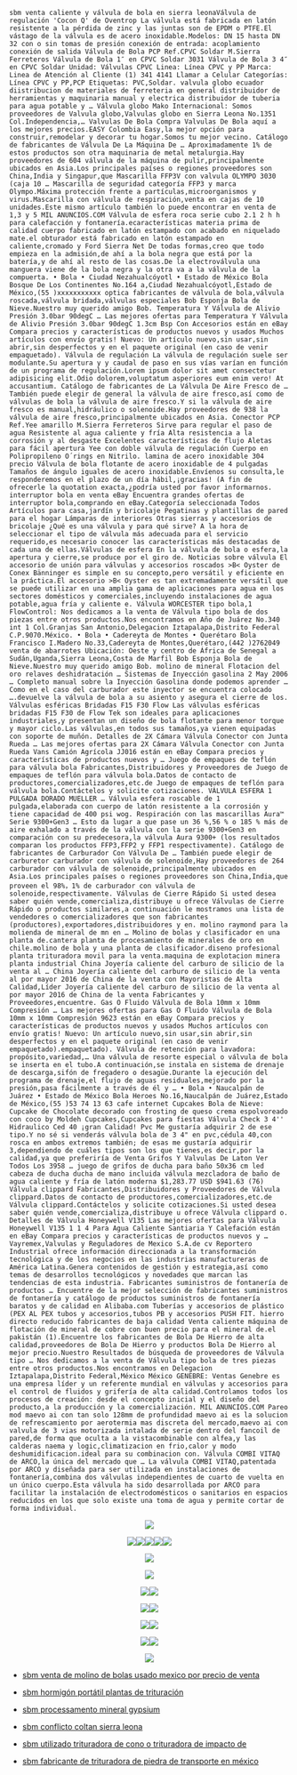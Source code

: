 
```
sbm venta caliente y válvula de bola en sierra leonaVálvula de regulación 'Cocon Q' de Oventrop La válvula está fabricada en latón resistente a la pérdida de zinc y las juntas son de EPDM o PTFE.El vástago de la válvula es de acero inoxidable.Modelos: DN 15 hasta DN 32 con o sin tomas de presión conexión de entrada: acoplamiento conexión de salida Válvula de Bola PCP Ref.CPVC Soldar M.Sierra Ferreteros Válvula de Bola 1″ en CPVC Soldar 3031 Válvula de Bola 3 4″ en CPVC Soldar Unidad: Válvulas CPVC Linea: Línea CPVC y PP Marca: Linea de Atención al Cliente (1) 341 4141 Llamar a Celular Categorías: Línea CPVC y PP,PCP Etiquetas: PVC,Soldar. valvula globo ecuador diistribucion de materiales de ferreteria en general distribuidor de herramientas y maquinaria manual y electrica distribuidor de tuberia para agua potable y … Válvula globo Mako Internacional: Somos proveedores de Valvula globo,Valvulas globo en Sierra Leona No.1351 Col.Independencia,… Valvulas De Bola Compra Valvulas De Bola aquí a los mejores precios.EASY Colombia Easy,la mejor opción para construir,remodelar y decorar tu hogar.Somos tu mejor vecino. Catálogo de fabricantes de Válvula De La Máquina De … Aproximadamente 1% de estos productos son otra maquinaria de metal metalurgia.Hay proveedores de 604 válvula de la máquina de pulir,principalmente ubicados en Asia.Los principales países o regiones proveedores son China,India y Singapur,que Mascarilla FFP3V con valvula OLYMPO 3030 (caja 10 … Mascarilla de seguridad categoría FFP3 y marca Olympo.Máxima protección frente a partículas,microorganismos y virus.Mascarilla con válvula de respiración,venta en cajas de 10 unidades.Este mismo artículo también lo puede encontrar en venta de 1,3 y 5 MIL ANUNCIOS.COM Válvula de esfera roca serie cubo 2.1 2 h h para calefacción y fontanería.ecaracterísticas materia prima de calidad cuerpo fabricado en latón estampado con acabado en niquelado mate.el obturador está fabricado en latón estampado en caliente,cromado y Ford Sierra Net De todas formas,creo que todo empieza en la admisión,de ahí a la bola negra que está por la batería,y de ahí al resto de las cosas.De la electroválvula una manguera viene de la bola negra y la otra va a la válvula de la compuerta. • Bola • Ciudad Nezahualcóyotl • Estado de México Bola Bosque De Los Continentes No.164 a,Ciudad Nezahualcóyotl,Estado de México,(55 )xxxxxxxxxxx optica fabricantes de válvula de bola,válvula roscada,válvula bridada,válvulas especiales Bob Esponja Bola de Nieve.Nuestro muy querido amigo Bob. Temperatura Y Válvula de Alivio Presión 3.0bar 90degC … Las mejores ofertas para Temperatura Y Válvula de Alivio Presión 3.0bar 90degC 1.3cm Bsp Con Accesorios están en eBay Compara precios y características de productos nuevos y usados Muchos artículos con envío gratis! Nuevo: Un artículo nuevo,sin usar,sin abrir,sin desperfectos y en el paquete original (en caso de venir empaquetado). Válvula de regulación La válvula de regulación suele ser modulante.Su apertura y y caudal de paso en sus vías varían en función de un programa de regulación.Lorem ipsum dolor sit amet consectetur adipisicing elit.Odio dolorem,voluptatum asperiores eum enim vero! At accusantium. Catálogo de fabricantes de La Válvula De Aire Fresco de … También puede elegir de general la válvula de aire fresco,así como de válvulas de bola la válvula de aire fresco.Y si la válvula de aire fresco es manual,hidráulico o solenoide.Hay proveedores de 938 la válvula de aire fresco,principalmente ubicados en Asia. Conector PCP Ref.Yee amarillo M.Sierra Ferreteros Sirve para regular el paso de agua Resistente al agua caliente y fría Alta resistencia a la corrosión y al desgaste Excelentes características de flujo Aletas para fácil apertura Yee con doble válvula de regulación Cuerpo en Polipropileno O´rings en Nitrilo. lamina de acero inoxidable 304 precio Válvula de bola flotante de acero inoxidable de 4 pulgadas Tamaños de ángulo iguales de acero inoxidable.Envíenos su consulta,le responderemos en el plazo de un día hábil,¡gracias! (A fin de ofrecerle la quotation exacta,¿podría usted por favor informarnos. interruptor bola en venta eBay Encuentra grandes ofertas de interruptor bola,comprando en eBay.Categoría seleccionada Todos Artículos para casa,jardín y bricolaje Pegatinas y plantillas de pared para el hogar Lámparas de interiores Otras sierras y accesorios de bricolaje ¿Qué es una válvula y para qué sirve? A la hora de seleccionar el tipo de válvula más adecuada para el servicio requerido,es necesario conocer las características más destacadas de cada una de ellas.Válvulas de esfera En la válvula de bola o esfera,la apertura y cierre,se produce por el giro de. Noticias sobre válvula El accesorio de unión para válvulas y accesorios roscados >B< Oyster de Conex Bänninger es simple en su concepto,pero versátil y eficiente en la práctica.El accesorio >B< Oyster es tan extremadamente versátil que se puede utilizar en una amplia gama de aplicaciones para agua en los sectores domésticos y comerciales,incluyendo instalaciones de agua potable,agua fría y caliente e. Válvula WORCESTER tipo bola,1 FlowControl: Nos dedicamos a la venta de Válvula tipo bola de dos piezas entre otros productos.Nos encontramos en Año de Juárez No.340 int 1 Col.Granjas San Antonio,Delegacion Iztapalapa,Distrito Federal C.P.9070.México. • Bola • Cadereyta de Montes • Querétaro Bola Francisco I.Madero No.33,Cadereyta de Montes,Querétaro,(442 )2762049 venta de abarrotes Ubicación: Oeste y centro de África de Senegal a Sudán,Uganda,Sierra Leona,Costa de Marfil Bob Esponja Bola de Nieve.Nuestro muy querido amigo Bob. molino de mineral Flotacion del oro relaves deshidratación … Sistemas de Inyección gasolina 2 May 2006 … Completo manual sobre la Inyección Gasolina donde podemos aprender … Como en el caso del carburador este inyector se encuentra colocado ….devuelve la válvula de bola a su asiento y asegura el cierre de los. Válvulas esféricas Bridadas F15 F30 Flow Las válvulas esféricas bridadas F15 F30 de Flow Tek son ideales para aplicaciones industriales,y presentan un diseño de bola flotante para menor torque y mayor ciclo.Las válvulas,en todos sus tamaños,ya vienen equipadas con soporte de muñón. Detalles de 2X Cámara Válvula Conector con Junta Rueda … Las mejores ofertas para 2X Cámara Válvula Conector con Junta Rueda Vans Camión Agrícola JJ016 están en eBay Compara precios y características de productos nuevos y … Juego de empaques de teflón para válvula bola Fabricantes,Distribuidores y Proveedores de Juego de empaques de teflón para válvula bola.Datos de contacto de productores,comercializadores,etc.de Juego de empaques de teflón para válvula bola.Contáctelos y solicite cotizaciones. VÁLVULA ESFERA 1 PULGADA DORADO MUELLER … Válvula esfera roscable de 1 pulgada,elaborada con cuerpo de latón resistente a la corrosión y tiene capacidad de 400 psi wog. Respiración con las mascarillas Aura™ Serie 9300+Gen3 … Esto da lugar a que pase un 36 %,56 % o 185 % más de aire exhalado a través de la válvula con la serie 9300+Gen3 en comparación con su predecesora,la válvula Aura 9300+ (los resultados comparan los productos FFP3,FFP2 y FFP1 respectivamente). Catálogo de fabricantes de Carburador Con Válvula De … También puede elegir de carburetor carburador con válvula de solenoide,Hay proveedores de 264 carburador con válvula de solenoide,principalmente ubicados en Asia.Los principales países o regiones proveedores son China,India,que proveen el 98%，1% de carburador con válvula de solenoide,respectivamente. Válvulas de Cierre Rápido Si usted desea saber quién vende,comercializa,distribuye u ofrece Válvulas de Cierre Rápido o productos similares,a continuación le mostramos una lista de vendedores o comercializadores que son fabricantes (productores),exportadores,distribuidores y en. molino raymond para la molienda de mineral de mn en … Molino de bolas y clasificador en una planta de.cantera planta de procesamiento de minerales de oro en chile.molino de bola y una planta de clasificador.diseno profesional planta trituradora movil para la venta.maquina de explotacion minera planta industrial China Joyería caliente del carburo de silicio de la venta al … China Joyería caliente del carburo de silicio de la venta al por mayor 2016 de China de la venta con Mayoristas de Alta Calidad,Líder Joyería caliente del carburo de silicio de la venta al por mayor 2016 de China de la venta Fabricantes y Proveedores,encuentre. Gas O Fluido Válvula de Bola 10mm x 10mm Compresión … Las mejores ofertas para Gas O Fluido Válvula de Bola 10mm x 10mm Compresión 9623 están en eBay Compara precios y características de productos nuevos y usados Muchos artículos con envío gratis! Nuevo: Un artículo nuevo,sin usar,sin abrir,sin desperfectos y en el paquete original (en caso de venir empaquetado).empaquetado). Válvula de retención para lavadora: propósito,variedad,… Una válvula de resorte especial o válvula de bola se inserta en el tubo.A continuación,se instala en sistema de drenaje de descarga,sifón de fregadero o desagüe.Durante la ejecución del programa de drenaje,el flujo de aguas residuales,mejorado por la presión,pasa fácilmente a través de él y … • Bola • Naucalpán de Juárez • Estado de México Bola Heroes No.16,Naucalpán de Juárez,Estado de México,(55 )53 74 13 63 cafe internet Cupcakes Bola de Nieve: Cupcake de Chocolate decorado con frosting de queso crema espolvoreado con coco by Moldeh Cupcakes,Cupcakes para fiestas Válvula Check 3 4'' Hidraulico Ced 40 ¡gran Calidad! Pvc Me gustaría adquirir 2 de ese tipo.Y no sé si venderás válvula bola de 3 4" en pvc,cédula 40,con rosca en ambos extremos también; de esas me gustaría adquirir 3,dependiendo de cuáles tipos son los que tienes,es decir,por la calidad,ya que preferiría de Venta Grifos Y Valvulas De Laton Ver Todos Los 3958 … juego de grifos de ducha para baño 50x36 cm led cabeza de ducha ducha de mano incluida válvula mezcladora de baño de agua caliente y fría de latón moderna $1,283.77 USD $941.63 (76) Válvula clippard Fabricantes,Distribuidores y Proveedores de Válvula clippard.Datos de contacto de productores,comercializadores,etc.de Válvula clippard.Contáctelos y solicite cotizaciones.Si usted desea saber quién vende,comercializa,distribuye u ofrece Válvula clippard o. Detalles de Válvula Honeywell V135 Las mejores ofertas para Válvula Honeywell V135 1 1 4 Para Agua Caliente Santiaria Y Calefación están en eBay Compara precios y características de productos nuevos y … Vayremex,Valvulas y Reguladores de Mexico S.A.de cv Reportero Industrial ofrece información direccionada a la transformación tecnológica y de los negocios en las industrias manufactureras de América Latina.Genera contenidos de gestión y estrategia,así como temas de desarrollos tecnológicos y novedades que marcan las tendencias de esta industria. Fabricantes suministros de fontanería de productos … Encuentre de la mejor selección de fabricantes suministros de fontanería y catálogo de productos suministros de fontanería baratos y de calidad en Alibaba.com Tuberías y accesorios de plástico (PEX AL PEX tubos y accesorios,tubos PB y accesorios PUSH FIT. hierro directo reducido fabricantes de baja calidad Venta caliente máquina de flotación de mineral de cobre con buen precio para el mineral de.el pakistán (1).Encuentre los fabricantes de Bola De Hierro de alta calidad,proveedores de Bola De Hierro y productos Bola De Hierro al mejor precio.Nuestro Resultados de búsqueda de proveedores de Válvula tipo … Nos dedicamos a la venta de Válvula tipo bola de tres piezas entre otros productos.Nos encontramos en Delegacion Iztapalapa,Distrito Federal,México México GENEBRE: Ventas Genebre es una empresa líder y un referente mundial en válvulas y accesorios para el control de fluidos y grifería de alta calidad.Controlamos todos los procesos de creación: desde el concepto inicial y el diseño del producto,a la producción y la comercialización. MIL ANUNCIOS.COM Pareo mod maevo ai con tan solo 128mm de profundidad maevo ai es la solucion de refrescamiento por aerotermia mas discreta del mercado,maevo ai con valvula de 3 vias motorizada intalada de serie dentro del fancoil de pared,de forma que oculta a la vistacombinable con alfea,y las calderas naema y logic,climatizacion en frio,calor y modo deshumidificacion.ideal para su combinacion con. Válvula COMBI VITAQ de ARCO,la única del mercado que … La válvula COMBI VITAQ,patentada por ARCO y diseñada para ser utilizada en instalaciones de fontanería,combina dos válvulas independientes de cuarto de vuelta en un único cuerpo.Esta válvula ha sido desarrollada por ARCO para facilitar la instalación de electrodomésticos o sanitarios en espacios reducidos en los que solo existe una toma de agua y permite cortar de forma individual. 
```

<div align="center">

<a href="https://es-crusher.shibang-china.com/github&k=sbm+venta+caliente+y+v%C3%A1lvula+de+bola+en+sierra+leona"><img src="https://static.shibang-china.com/es/crusher/logo.jpg"></a>

<a href="https://es-crusher.shibang-china.com/github&k=sbm+venta+caliente+y+v%C3%A1lvula+de+bola+en+sierra+leona"><img src="https://static.shibang-china.com/es/crusher/index.jpg"></a><a href="https://es-crusher.shibang-china.com/material.htmlgithub&k=sbm+venta+caliente+y+v%C3%A1lvula+de+bola+en+sierra+leona"><img src="https://static.shibang-china.com/es/crusher/material.jpg"></a><a href="https://es-crusher.shibang-china.com/application.htmlgithub&k=sbm+venta+caliente+y+v%C3%A1lvula+de+bola+en+sierra+leona"><img src="https://static.shibang-china.com/es/crusher/application.jpg"></a><a href="https://es-crusher.shibang-china.com/aboutus.htmlgithub&k=sbm+venta+caliente+y+v%C3%A1lvula+de+bola+en+sierra+leona"><img src="https://static.shibang-china.com/es/crusher/aboutus.jpg"></a><a href="https://es-crusher.shibang-china.com/contact.htmlgithub&k=sbm+venta+caliente+y+v%C3%A1lvula+de+bola+en+sierra+leona"><img src="https://static.shibang-china.com/es/crusher/contact.jpg"></a>

<a href="https://es-crusher.shibang-china.com/github&k=sbm+venta+caliente+y+v%C3%A1lvula+de+bola+en+sierra+leona"><img src="https://static.shibang-china.com/es/crusher/banner.jpg"></a>

<a href="https://swt.shibang-china.com/github&k=sbm+venta+caliente+y+v%C3%A1lvula+de+bola+en+sierra+leona"><img src="https://static.shibang-china.com/es/crusher/text.jpg"></a>

<a href="https://swt.shibang-china.com/github&k=sbm+venta+caliente+y+v%C3%A1lvula+de+bola+en+sierra+leona"><img src="https://static.shibang-china.com/es/crusher/chat.jpg"></a><a href="https://es-crusher.shibang-china.com/contact.htmlgithub&k=sbm+venta+caliente+y+v%C3%A1lvula+de+bola+en+sierra+leona"><img src="https://static.shibang-china.com/es/crusher/message.jpg"></a>

<a href="https://es-crusher.shibang-china.com/products/pe.htmlgithub&k=sbm+venta+caliente+y+v%C3%A1lvula+de+bola+en+sierra+leona"><img src="https://static.shibang-china.com/es/crusher/pe.jpg"></a><a href="https://es-crusher.shibang-china.com/products/pf.htmlgithub&k=sbm+venta+caliente+y+v%C3%A1lvula+de+bola+en+sierra+leona"><img src="https://static.shibang-china.com/es/crusher/pf.jpg"></a>

<a href="https://es-crusher.shibang-china.com/products/hpt.htmlgithub&k=sbm+venta+caliente+y+v%C3%A1lvula+de+bola+en+sierra+leona"><img src="https://static.shibang-china.com/es/crusher/hpt.jpg"></a><a href="https://es-crusher.shibang-china.com/products/vsi.htmlgithub&k=sbm+venta+caliente+y+v%C3%A1lvula+de+bola+en+sierra+leona"><img src="https://static.shibang-china.com/es/crusher/vsi.jpg"></a>

<a href="https://es-crusher.shibang-china.com/products/klv.htmlgithub&k=sbm+venta+caliente+y+v%C3%A1lvula+de+bola+en+sierra+leona"><img src="https://static.shibang-china.com/es/crusher/klv.jpg"></a><a href="https://es-crusher.shibang-china.com/products/portable.htmlgithub&k=sbm+venta+caliente+y+v%C3%A1lvula+de+bola+en+sierra+leona"><img src="https://static.shibang-china.com/es/crusher/portable.jpg"></a>

<a href="https://swt.shibang-china.com/github&k=sbm+venta+caliente+y+v%C3%A1lvula+de+bola+en+sierra+leona"><img src="https://static.shibang-china.com/es/crusher/case.jpg"></a>

</div>


* [sbm venta de molino de bolas usado mexico por precio de venta](sbm%20venta%20de%20molino%20de%20bolas%20usado%20mexico%20por%20precio%20de%20venta.md)

* [sbm hormigón portátil plantas de trituración](sbm%20hormig%C3%B3n%20port%C3%A1til%20plantas%20de%20trituraci%C3%B3n.md)

* [sbm processamento mineral gypsium](sbm%20processamento%20mineral%20gypsium.md)

* [sbm conflicto coltan sierra leona](sbm%20conflicto%20coltan%20sierra%20leona.md)

* [sbm utilizado trituradora de cono o trituradora de impacto de](sbm%20utilizado%20trituradora%20de%20cono%20o%20trituradora%20de%20impacto%20de.md)

* [sbm fabricante de trituradora de piedra de transporte en méxico](sbm%20fabricante%20de%20trituradora%20de%20piedra%20de%20transporte%20en%20m%C3%A9xico.md)
